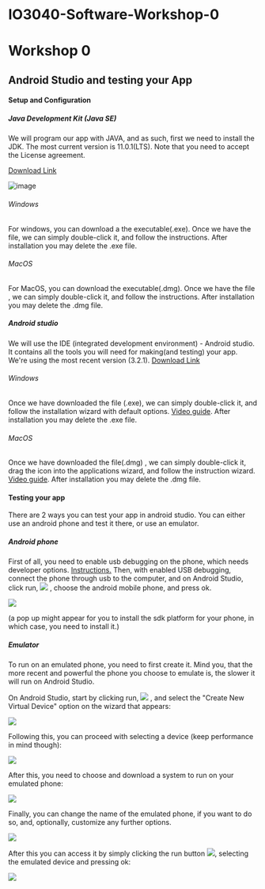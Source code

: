 # IO3040-Software-Workshop-0

# Workshop 0
## Android Studio and testing your App


#### Setup and Configuration

##### Java Development Kit (Java SE)
We will program our app with JAVA, and as such, first we need to install the JDK. The most current version is 11.0.1(LTS). Note that you need to accept the License agreement.

[Download Link](https://www.oracle.com/technetwork/java/javase/downloads/jdk11-downloads-5066655.html)

![image](res/1.png)

###### Windows
For windows, you can download a the executable(.exe).
Once we have the file, we can simply double-click it, and follow the instructions. After installation you may delete the .exe file.

###### MacOS
For MacOS, you can download the executable(.dmg).
Once we have the file , we can simply double-click it, and follow the instructions. After installation you may delete the .dmg file.

##### Android studio

We will use the IDE (integrated development environment) - Android studio. It contains all the tools you will need for making(and testing) your app.
We're using the most recent version (3.2.1). [Download Link](https://developer.android.com/studio/)


###### Windows
Once we have downloaded the file (.exe), we can simply double-click it, and follow the installation wizard with default options. [Video guide](https://developer.android.com/studio/videos/studio-install-windows.mp4). After installation you may delete the .exe file.

###### MacOS
Once we have downloaded the file(.dmg) , we can simply double-click it, drag the icon into the applications wizard, and follow the instruction wizard. [Video guide](https://developer.android.com/studio/videos/studio-install-mac.mp4). After installation you may delete the .dmg file.


#### Testing your app
There are 2 ways you can test your app in android studio. You can either use an android phone and test it there, or use an emulator.

##### Android phone
First of all, you need to enable usb debugging on the phone, which needs developer options.
[Instructions.](https://developer.android.com/studio/debug/dev-options)
Then, with enabled USB debugging, connect the phone through usb to the computer, and on Android Studio, click run, ![](res/2.png) , choose the android mobile phone, and press ok.

![](res/3.png)

(a pop up might appear for you to install the sdk platform for your phone, in which case, you need to install it.)






##### Emulator
To run on an emulated phone, you need to first create it. Mind you, that the more recent and powerful the phone you choose to emulate is,  the slower it will run on Android Studio.

On Android Studio, start by clicking run, ![](res/2.png) , and select the "Create New Virtual Device" option on the wizard that appears:

![](res/4.png)

Following this, you can proceed with selecting a device (keep performance in mind though):

![](res/5.png)

After this, you need to choose and download a system to run on your emulated phone:

![](res/6.png)

Finally, you can change the name of the emulated phone, if you want to do so, and, optionally, customize any further options.

![](res/7.png)

 After this you can access it by simply clicking the run button ![](res/2.png), selecting the emulated device and pressing ok:

![](res/8.png)
